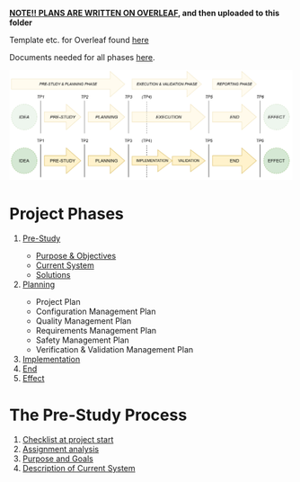 <b><ins>NOTE!! PLANS ARE WRITTEN ON OVERLEAF</ins>, and then uploaded to this folder</b>

Template etc. for Overleaf found <a href="https://github.com/MDU-C2/Intelligent-Drone-Swarm/tree/main/cheat-sheets/latex">here</a>



Documents needed for all phases <a href="https://github.com/MDU-C2/Intelligent-Drone-Swarm/tree/main/project-phases/governing-docs">here</a>.

<img src="https://github.com/MDU-C2/Intelligent-Drone-Swarm/blob/main/images/project-phases-V2.png" alt="Project phases">

<h1>Project Phases</h1>
<ol>
  <li><a href="https://github.com/MDU-C2/Intelligent-Drone-Swarm/tree/main/project-phases/pre-study">Pre-Study</a></li>
    <ul>
      <li><a href="https://github.com/MDU-C2/Intelligent-Drone-Swarm/blob/main/project-phases/pre-study/purpose-goals.md">Purpose & Objectives</a></li>
      <li><a href="https://github.com/MDU-C2/Intelligent-Drone-Swarm/blob/main/project-phases/pre-study/current-system.md">Current System</a></li>
      <li><a href="https://github.com/MDU-C2/Intelligent-Drone-Swarm/blob/main/project-phases/pre-study/solutions.md">Solutions</a></li>
    </ul>
  <li><a href="https://github.com/MDU-C2/Intelligent-Drone-Swarm/tree/main/project-phases/planning">Planning</a></li>
    <ul>
      <li>Project Plan</li>
      <li>Configuration Management Plan</li>
      <li>Quality Management Plan</li>
      <li>Requirements Management Plan</li>
      <li>Safety Management Plan</li>
      <li>Verification & Validation Management Plan</li>
    </ul>
  <li><a href="https://github.com/MDU-C2/Intelligent-Drone-Swarm/tree/main/project-phases/implementation">Implementation</a></li>
  <li><a href="https://github.com/MDU-C2/Intelligent-Drone-Swarm/tree/main/project-phases/end">End</a></li>
  <li><a href="https://github.com/MDU-C2/Intelligent-Drone-Swarm/tree/main/project-phases/effect">Effect</a></li>
</ol>


<h1>The Pre-Study Process</h1>
<ol>
  <li><a href="https://github.com/MDU-C2/Intelligent-Drone-Swarm/blob/main/pre-study/checklist-project-start.md">Checklist at project start</a></li>
  <li><a href="https://github.com/MDU-C2/Intelligent-Drone-Swarm/blob/main/pre-study/assignment-analysis.md">Assignment analysis</a></li>
  <li><a href="https://github.com/MDU-C2/Intelligent-Drone-Swarm/blob/main/pre-study/purpose-goals.md">Purpose and Goals</a></li>
  <li><a href="https://github.com/MDU-C2/Intelligent-Drone-Swarm/blob/main/project-phases/pre-study/current-system.md">Description of Current System</a></li>
</ol>
